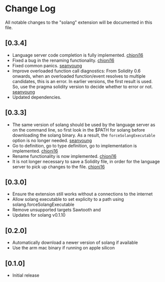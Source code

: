 # Change Log

All notable changes to the "solang" extension will be documented in this file.

## [0.3.4]

- Language server code completion is fully implemented. [chioni16](https://github.com/chioni16)
- Fixed a bug in the renaming functionality. [chioni16](https://github.com/chioni16)
- Fixed common panics. [seanyoung](https://github.com/seanyoung)
- Improve overloaded function call diagnostics: From Solidity 0.6 onwards,
  when an overloaded function/event resolves to multiple candidates, this is an error.
  In earlier versions, the first result is used.
  So, use the pragma solidity version to decide whether to error or not.
  [seanyoung](https://github.com/seanyoung)
- Updated dependencies.

## [0.3.3]

- The same version of solang should be used by the language server as on the command line,
  so first look in the $PATH for solang before downloading the solang binary. As a result, the
  `forceSolangExecutable` option is no longer needed. [seanyoung](https://github.com/seanyoung)
- Go to definition, go to type definition, go to implementation is implemented. [chioni16](https://github.com/chioni16)
- Rename functionality is now implemented. [chioni16](https://github.com/chioni16)
- It is not longer necessary to save a Solidity file, in order for the language server to pick
  up changes to the file. [chioni16](https://github.com/chioni16)

## [0.3.0]

- Ensure the extension still works without a connections to the internet
- Allow solang executable to set explicity to a path using
  solang.forceSolangExecutable
- Remove unsupported targets Sawtooth and
- Updates for solang v0.1.10

## [0.2.0]

- Automatically download a newer version of solang if available
- Use the arm mac binary if running on apple silicon

## [0.1.0]

- Initial release

